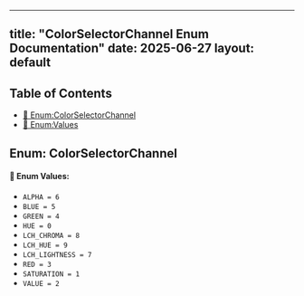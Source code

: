 <!-- Formatted by A³BS formatter.py -->
<!-- Generated by A³BS document.py -->
---
title: "ColorSelectorChannel Enum Documentation"
date: 2025-06-27
layout: default
---

## Table of Contents
- [🔧 Enum:ColorSelectorChannel](#enum-colorselectorchannel)
- [🔧 Enum:Values](#enum-values)
## Enum: ColorSelectorChannel
#### 📝 Enum Values:
<a name="enum-values"></a>
  - `ALPHA = 6`
  - `BLUE = 5`
  - `GREEN = 4`
  - `HUE = 0`
  - `LCH_CHROMA = 8`
  - `LCH_HUE = 9`
  - `LCH_LIGHTNESS = 7`
  - `RED = 3`
  - `SATURATION = 1`
  - `VALUE = 2`